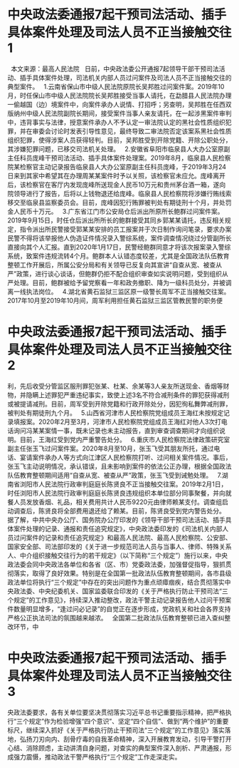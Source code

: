 # 中央政法委通报7起干预司法活动、插手具体案件处理及司法人员不正当接触交往1

 
本文来源：最高人民法院
 
日前，中央政法委公开通报7起领导干部干预司法活动、插手具体案件处理，司法机关内部人员过问案件及司法人员不正当接触交往的典型案件。
 
1.云南省保山市中级人民法院原院长吴邦胜过问案件案。2019年10月，时任保山市中级人民法院院长吴邦胜接受当事人请托，在勐腊县人民法院办理一偷越国（边）境案件中，向案件承办人说情、打招呼；另查明，吴邦胜在任西双版纳州中级人民法院副院长期间，接受案件当事人亲友请托，在一起涉黑案件审判中，违背事实与法律，授意案件承办人不予认定一审法院认定的黑社会性质组织犯罪，并在审委会讨论时发表引导性意见，最终导致二审法院否定该案系黑社会性质组织犯罪，使得涉案人员获得轻判。目前，吴邦胜受到开除党籍、开除公职处分，其涉嫌犯罪问题，已移交司法机关处理。
 
2.安徽省阜阳市临泉县人大办公室原副主任科员庞峰干预司法活动、插手具体案件处理案。2019年8月，临泉县人民检察院某检察官主动记录报告临泉县人大办公室原副主任科员庞峰，于2019年3月24日来到其家中希望其在办理周某某案件时予以关照，该检察官未应允。庞峰离开后，该检察官在客厅内发现庞峰所送现金人民币10万元和贵州茅台酒一箱，遂向院领导进行了报告，后将以上钱物退还给庞峰。临泉县人民检察院将涉嫌行贿线索移交至临泉县监察委员会。目前，庞峰因犯行贿罪被判处有期徒刑十个月，并处罚金人民币十万元。
 
3.广东省江门市公安局仓后派出所原所长鲍群过问案件案。2019年9月15日，时任仓后派出所所长的鲍群接受其同乡郭某某请托，违反相关规定，指令派出所民警接受郭某某安排的员工报案并于次日制作询问笔录，要求办案民警不得将该举报他人伪造证件情况录入警综系统，案件调查情况绕过分管副所长直接向其个人汇报。直到2020年1月17日，民警经鲍群同意才将该次报案录入警综系统，致案件违规流转4个月。鲍群本人认错态度较差，尤其是全国政法队伍教育整顿工作开展后，所属公安分局和有关领导已反复向其宣讲“自查从宽、被查从严”政策，进行谈心谈话，但鲍群仍拒不配合组织审查如实说明问题，受到组织从严处理。目前，鲍群被给予留党察看一年和政务撤职、降为一级科员处分，并被调离一线执法岗位。
 
4.湖北省黄石监狱三监区原一级警长周军不正当接触交往案。2017年10月至2019年10月间，周军利用担任黄石监狱三监区管教民警的职务便

# 中央政法委通报7起干预司法活动、插手具体案件处理及司法人员不正当接触交往2

利，先后收受分管监区服刑罪犯张某、杜某、余某等3人亲友所送现金、香烟等财物，并隐瞒上述罪犯严重违纪事实，致使上述3名不符合减刑条件的罪犯获得减刑或被提请减刑。目前，周军受到开除党籍和行政开除处分，因犯徇私舞弊减刑罪，被判处有期徒刑九个月。
 
5.山西省河津市人民检察院党组成员王海红未按规定记录填报案。2020年2月至3月，河津市人民检察院党组成员王海红对他人3次打电话询问冯某某案情一事，既未记录也未主动报告，直到审查调查期间才向组织说明。目前，王海红受到党内严重警告处分。
 
6.重庆市人民检察院法律政策研究室副主任张玉飞过问案件案。2020年8月至10月，张玉飞受其朋友所托，通过电话、宴请案件承办人等方式向江津区人民检察院打听、过问相关案件情况。事后，张玉飞主动说明情况，承认错误，且未影响到案件的依法公正办理，根据全国政法队伍教育整顿期间适用“自查从宽、被查从严”政策，张玉飞受到诫勉处理。
 
7.湖南省浏阳市人民法院行政审判庭庭长陈贤良不正当接触交往案。2019年2月1日，时任浏阳市人民法院行政审判庭庭长陈贤良违规组织本单位部分同事聚餐，并向就餐人员发放香烟、礼品，相关费用共计人民币9220元由律师赖某支付。调查组启动调查后，陈贤良将全部费用退还给了赖某。目前，陈贤良受到党内警告处分。
 
据了解，中共中央办公厅、国务院办公厅印发的《领导干部干预司法活动、插手具体案件处理的记录、通报和责任追究规定》，中央政法委印发的《司法机关内部人员过问案件的记录和责任追究规定》和最高人民法院、最高人民检察院、公安部、国家安全部、司法部印发的《关于进一步规范司法人员与当事人、律师、特殊关系人、中介组织接触交往行为的若干规定》（以下简称“三个规定”）施行以来，中央政法委会同中央政法各单位和各省（区、市）党委政法委，加强督促指导，狠抓贯彻落实，取得了良好效果。特别是在全国第一批政法队伍教育整顿期间，各市县级政法单位将执行“三个规定”中存在的突出问题作为重点顽瘴痼疾，结合贯彻落实中央政法委、中央纪委机关、国家监委联合印发的《关于严格执行防止干预司法“三个规定”的工作意见》，持续深入推动整改，政法干警主动记录报告他人过问干预案件数量明显增多，“逢过问必记录”的自觉正在逐步形成，党政机关和社会各界支持严格公正执法司法的氛围越来越浓。
 
全国第二批政法队伍教育整顿已进入查纠整改环节，中

# 中央政法委通报7起干预司法活动、插手具体案件处理及司法人员不正当接触交往3

央政法委要求，各有关单位要坚决贯彻落实习近平总书记重要指示精神，把严格执行“三个规定”作为检验增强“四个意识”、坚定“四个自信”、做到“两个维护”的重要标尺，继续深入抓好《关于严格执行防止干预司法“三个规定”的工作意见》落实落地，弘扬刀刃向内、刮骨疗毒的自我革命精神，深入开展教育发动，引导干警打开心结、消除顾虑，主动讲清自身问题，对查实的典型案件深入剖析、严肃通报，形成强力震慑，推动政法干警严格执行“三个规定”工作走深走实。
 


